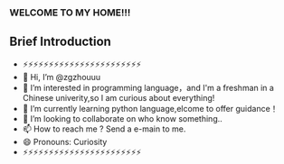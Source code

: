 ### WELCOME TO MY HOME!!!
## Brief Introduction
- ⚡⚡⚡⚡⚡⚡⚡⚡⚡⚡⚡⚡⚡⚡⚡⚡⚡⚡⚡⚡⚡⚡⚡
- 👋 Hi, I’m @zgzhouuu
- 👀 I’m interested in programming language，and I'm a freshman in a Chinese univerity,so I am curious about everything!
- 🌱 I’m currently learning python language,elcome to offer guidance！ 
- 💞️ I’m looking to collaborate on who know something..
- 📫 How to reach me ? Send a e-main to me.
- 😄 Pronouns: Curiosity
- ⚡⚡⚡⚡⚡⚡⚡⚡⚡⚡⚡⚡⚡⚡⚡⚡⚡⚡⚡⚡⚡⚡⚡ 

<!---
zgzhouuu/zgzhouuu is a ✨ special ✨ repository because its `README.md` (this file) appears on your GitHub profile.
You can click the Preview link to take a look at your changes.
--->
